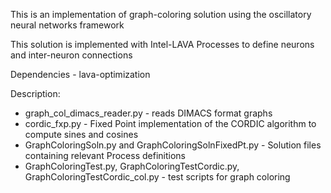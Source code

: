 
This is an implementation of graph-coloring solution using the oscillatory neural networks framework

This solution is implemented with Intel-LAVA Processes to define neurons and inter-neuron connections

Dependencies - lava-optimization

Description:
* graph_col_dimacs_reader.py - reads DIMACS format graphs
* cordic_fxp.py - Fixed Point implementation of the CORDIC algorithm to compute sines and cosines
* GraphColoringSoln.py and GraphColoringSolnFixedPt.py - Solution files containing relevant Process definitions
* GraphColoringTest.py, GraphColoringTestCordic.py, GraphColoringTestCordic_col.py - test scripts for graph coloring
